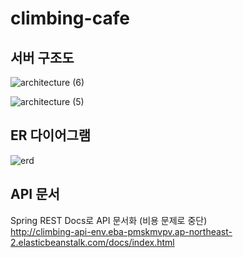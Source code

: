 # climbing-cafe

## 서버 구조도

![architecture (6)](https://github.com/peeerr/climbing-cafe/assets/103200144/591aa21f-5458-47e8-85da-9548c21f393d)

![architecture (5)](https://github.com/peeerr/climbing-cafe/assets/103200144/7f97f8a2-1f3b-481e-a172-46c881361c47)

## ER 다이어그램

![erd](https://github.com/peeerr/climbing-cafe/assets/103200144/14ec17a0-73d4-4a26-b98b-4520769ee316)

## API 문서

Spring REST Docs로 API 문서화 (비용 문제로 중단) <br>
http://climbing-api-env.eba-pmskmvpv.ap-northeast-2.elasticbeanstalk.com/docs/index.html
